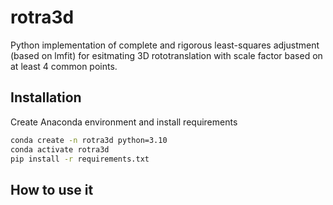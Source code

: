 # rotra3d
Python implementation of complete and rigorous least-squares adjustment (based on lmfit) for esitmating 3D rototranslation with scale factor based on at least 4 common points.


## Installation

Create Anaconda environment and install requirements

```bash
conda create -n rotra3d python=3.10
conda activate rotra3d
pip install -r requirements.txt
```

## How to use it
